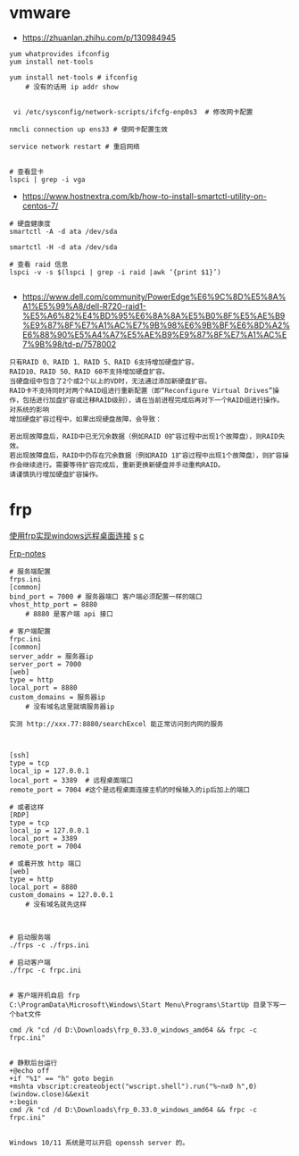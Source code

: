 

# vmware

- https://zhuanlan.zhihu.com/p/130984945



```
yum whatprovides ifconfig
yum install net-tools
```



```
yum install net-tools # ifconfig 
	# 没有的话用 ip addr show


 vi /etc/sysconfig/network-scripts/ifcfg-enp0s3  # 修改网卡配置

nmcli connection up ens33 # 使网卡配置生效

service network restart # 重启网络
	
```



```
# 查看显卡
lspci | grep -i vga
```



- https://www.hostnextra.com/kb/how-to-install-smartctl-utility-on-centos-7/

```
# 硬盘健康度
smartctl -A -d ata /dev/sda

smartctl -H -d ata /dev/sda
```



```
# 查看 raid 信息
lspci -v -s $(lspci | grep -i raid |awk ‘{print $1}’)


```



- https://www.dell.com/community/PowerEdge%E6%9C%8D%E5%8A%A1%E5%99%A8/dell-R720-raid1-%E5%A6%82%E4%BD%95%E6%8A%8A%E5%B0%8F%E5%AE%B9%E9%87%8F%E7%A1%AC%E7%9B%98%E6%9B%BF%E6%8D%A2%E6%88%90%E5%A4%A7%E5%AE%B9%E9%87%8F%E7%A1%AC%E7%9B%98/td-p/7578002

```
只有RAID 0、RAID 1、RAID 5、RAID 6支持增加硬盘扩容。
RAID10、RAID 50、RAID 60不支持增加硬盘扩容。
当硬盘组中包含了2个或2个以上的VD时，无法通过添加新硬盘扩容。
RAID卡不支持同时对两个RAID组进行重新配置（即“Reconfigure Virtual Drives”操作，包括进行加盘扩容或迁移RAID级别），请在当前进程完成后再对下一个RAID组进行操作。
对系统的影响
增加硬盘扩容过程中，如果出现硬盘故障，会导致：

若出现故障盘后，RAID中已无冗余数据（例如RAID 0扩容过程中出现1个故障盘），则RAID失效。
若出现故障盘后，RAID中仍存在冗余数据（例如RAID 1扩容过程中出现1个故障盘），则扩容操作会继续进行。需要等待扩容完成后，重新更换新硬盘并手动重构RAID。
请谨慎执行增加硬盘扩容操作。
```



# frp

[使用frp实现windows远程桌面连接](https://blog.ligengxin.me/posts/frp-windows-remote/) [s](https://github.com/fatedier/frp/releases/download/v0.51.3/frp_0.51.3_linux_amd64.tar.gz) [c](https://github.com/fatedier/frp/releases/download/v0.51.3/frp_0.51.3_windows_amd64.zip)

[Frp-notes](https://github.com/onekb/Frp-notes)



```
# 服务端配置
frps.ini
[common]
bind_port = 7000 # 服务器端口 客户端必须配置一样的端口
vhost_http_port = 8880
	# 8880 是客户端 api 接口

# 客户端配置
frpc.ini 
[common]
server_addr = 服务器ip
server_port = 7000
[web]
type = http
local_port = 8880
custom_domains = 服务器ip
	# 没有域名这里就填服务器ip
	
实测 http://xxx.77:8880/searchExcel 能正常访问到内网的服务
	


[ssh]
type = tcp
local_ip = 127.0.0.1
local_port = 3389  # 远程桌面端口
remote_port = 7004 #这个是远程桌面连接主机的时候输入的ip后加上的端口

# 或者这样
[RDP]
type = tcp
local_ip = 127.0.0.1
local_port = 3389
remote_port = 7004

# 或着开放 http 端口
[web]
type = http
local_port = 8880
custom_domains = 127.0.0.1
	# 没有域名就先这样



# 启动服务端
./frps -c ./frps.ini

# 启动客户端
./frpc -c frpc.ini


# 客户端开机自启 frp 
C:\ProgramData\Microsoft\Windows\Start Menu\Programs\StartUp 目录下写一个bat文件

cmd /k "cd /d D:\Downloads\frp_0.33.0_windows_amd64 && frpc -c frpc.ini"  


# 静默后台运行
+@echo off
+if "%1" == "h" goto begin
+mshta vbscript:createobject("wscript.shell").run("%~nx0 h",0)(window.close)&&exit
+:begin
cmd /k "cd /d D:\Downloads\frp_0.33.0_windows_amd64 && frpc -c frpc.ini"


Windows 10/11 系统是可以开启 openssh server 的。



```











